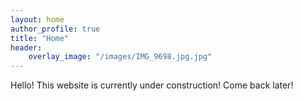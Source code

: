```yaml
---
layout: home
author_profile: true
title: "Home"
header:
    overlay_image: "/images/IMG_9698.jpg.jpg"
---
```


Hello! This website is currently under construction! Come back later!
